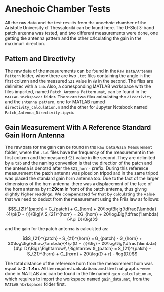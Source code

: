 # Anechoic Chamber Tests
All the raw data and the test results from the anechoic chamber of the Aristotle University of Thessaloniki can be found here. The U-Slot S-band patch antenna was tested, and two different measurements were done, one getting the antenna pattern and the other calculating the gain in the maximum direction.

## Pattern and Directivity
The raw data of the measurements can be found in the `Raw Data/Antenna Pattern` folder, where there are two `.txt` files containing the angle in the first column and the measured `S21` value in `dB` in the second. The files are delimited with a `tab`. Also, a corresponding MATLAB workspace with the files imported, named `Patch_Antenna_Pattern.mat`, can be found in the `MATLAB Workspaces` folder. There are two files calculating the `directivity` and the `antenna pattern`, one for MATLAB named `directivity_calculation.m` and the other for Jupyter Notebook named `Patch_Antenna_Directivity.ipynb`.

## Gain Measurement With A Reference Standard Gain Horn Antenna
The raw data for the gain can be found in the `Raw Data/Gain Measurement` folder, where the `.txt` files have the frequency of the measurement in the first column and the measured `S21` value in the second. They are delimited by a `tab` and the naming convention is that the direction of the patch and the antenna is denoted after the `S21_horn-` prefix. During this reference measurement the patch antenna was plced on tripod and in the same tripod was placed the standard gain horn antenna too. Due to the fact of the larger dimensions of the horn antenna, there was a displacement of the face of the horn antenna by **r=29cm** in front of the patch antenna, thus giving slightly higher readings. We compensated for that by calculating the value that we need to deduct from the measurement using the Friis law as follows:
```math
S_{21}^{patch} = G_{patch} + G_{horn} + 20\log\Bigig(\dfrac{\lambda}{4\pi(D + r)}\Big)\\
S_{21}^{horn} = 2G_{horn} + 20\log\Big(\dfrac{\lambda}{4\pi D}\Big)
```
and the gain for the patch antenna is calculated as:
```math
S_{21}^{patch} - S_{21}^{horn} = G_{patch} - G_{horn} + 20\log\Big(\dfrac{\lambda}{4\pi(D + r)}\Big) - 20\log\Big(\dfrac{\lambda}{4\pi D}\Big) \Rightarrow\\
\Rightarrow G_{patch} = S_{21}^{patch} - S_{21}^{horn} + G_{horn} + 20(\log(D + r) - \log{D})
```
The total distance of the reference horn from the measurement horn was equal to **D=1.4m**. All the required calculations and the final graphs were done in MATLAB and can be found in the file named `gain_calculation.m`, which requires to import the workspace named `gain_data.mat`, from the `MATLAB Workspaces` folder first.
